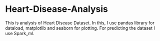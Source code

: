 # Heart-Disease-Analysis

This is analysis of Heart Disease Dataset. In this, I use pandas library for dataload, matplotlib and seaborn for plotting.
For predicting the dataset I use Spark_ml. 
